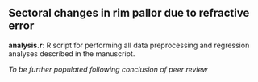 ## Sectoral changes in rim pallor due to refractive error
**analysis.r**: R script for performing all data preprocessing and regression analyses described in the manuscript.

*To be further populated following conclusion of peer review*
